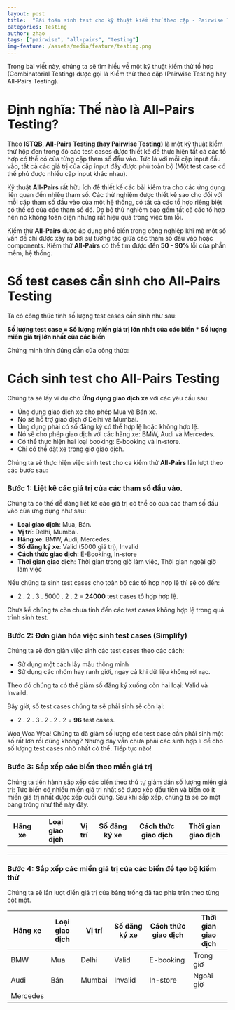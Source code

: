 ```yaml
---
layout: post
title:  "Bài toán sinh test cho kỹ thuật kiểm thử theo cặp - Pairwise Testing (All-Pairs Testing)"
categories: Testing
author: zhao
tags: ["pairwise", "all-pairs", "testing"]
img-feature: /assets/media/feature/testing.png
---
```


Trong bài viết này, chúng ta sẽ tìm hiểu về một kỹ thuật kiểm thử tổ hợp (Combinatorial Testing) được gọi là Kiểm thử theo cặp
(Pairwise Testing hay All-Pairs Testing).

# Định nghĩa: Thế nào là All-Pairs Testing?

Theo **ISTQB**, **All-Pairs Testing (hay Pairwise Testing)** là một kỹ thuật kiểm thử hộp đen trong đó các test cases được thiết kế để thực hiện tất cả các tổ hợp có thể có của từng cặp tham số đầu vào. Tức là với mỗi cặp input đầu vào, tất cả các giá trị của cặp input đấy được phủ toàn bộ (Một test case có thể phủ được nhiều cặp input khác nhau).

Kỹ thuật **All-Pairs** rất hữu ích để thiết kế các bài kiểm tra cho các ứng dụng liên quan đến nhiều tham số. Các thử nghiệm được thiết kế sao cho đối với mỗi cặp tham số đầu vào của một hệ thống, có tất cả các tổ hợp riêng biệt có thể có của các tham số đó. Do bộ thử nghiệm bao gồm tất cả các tổ hợp nên nó không toàn diện nhưng rất hiệu quả trong việc tìm lỗi.

Kiểm thử **All-Pairs** được áp dụng phổ biến trong công nghiệp khi mà một số vấn đề chỉ được xảy ra bởi sự tương tác giữa các tham số đầu vào hoặc components. Kiểm thử **All-Pairs** có thể tìm được đến **50 - 90%** lỗi của phần mềm, hệ thống.


# Số test cases cần sinh cho All-Pairs Testing
Ta có công thức tính số lượng test cases cần sinh như sau:
    
**Số lượng test case = Số lượng miền giá trị lớn nhất của các biến * Số lượng miền giá trị lớn nhất của các biến**

Chứng minh tính đúng đắn của công thức:


# Cách sinh test cho All-Pairs Testing

Chúng ta sẽ lấy ví dụ cho **Ứng dụng giao dịch xe** với các yêu cầu sau:

- Ứng dụng giao dịch xe cho phép Mua và Bán xe.
- Nó sẽ hỗ trợ giao dịch ở Delhi và Mumbai.
- Ứng dụng phải có số đăng ký có thể hợp lệ hoặc không hợp lệ.
- Nó sẽ cho phép giao dịch với các hãng xe: BMW, Audi và Mercedes.
- Có thể thực hiện hai loại booking: E-booking và In-store.
- Chỉ có thể đặt xe trong giờ giao dịch.

Chúng ta sẽ thực hiện việc sinh test cho ca kiểm thử **All-Pairs** lần lượt theo các bước sau:

### Bước 1: Liệt kê các giá trị của các tham số đầu vào.

Chúng ta có thể dễ dàng liêt kê các giá trị có thể có của các tham số đầu vào của ứng dụng như sau:

- **Loại giao dịch**: Mua, Bán.
- **Vị trí**: Delhi, Mumbai.
- **Hãng xe**: BMW, Audi, Mercedes.
- **Số đăng ký xe**: Valid (5000 giá trị), Invalid
- **Cách thức giao dịch**: E-Booking, In-store
- **Thời gian giao dịch**: Thời gian trong giờ làm việc, Thời gian ngoài giờ làm việc

Nếu chúng ta sinh test cases cho toàn bộ các tổ hợp hợp lệ thì sẽ có đến: 
- 2 . 2 . 3 . 5000 . 2 . 2 = **24000** test cases tổ hợp hợp lệ.

Chưa kể chúng ta còn chưa tính đến các test cases không hợp lệ trong quá trình sinh test. 

### Bước 2: Đơn giản hóa việc sinh test cases (Simplify)
Chúng ta sẽ đơn giản việc sinh các test cases theo các cách:
- Sử dụng một cách lẫy mẫu thông minh
- Sử dụng các nhóm hay ranh giới, ngay cả khi dữ liệu không rời rạc.

Theo đó chúng ta có thể giảm số đăng ký xuống còn hai loại: Valid và Invaild.

Bây giờ, số test cases chúng ta sẽ phải sinh sẽ còn lại:
- 2 . 2 . 3 . 2 . 2 . 2  = **96** test cases.

Woa Woa Woa! Chúng ta đã giảm số lượng các test case cần phải sinh một số rất lớn rồi đúng không? Nhưng đây vẫn chưa phải các sinh hợp lí để cho số lượng test cases nhỏ nhất có thể. Tiếp tục nào!

### Bước 3: Sắp xếp các biến theo miền giá trị

Chúng ta tiến hành sắp xếp các biến theo thứ tự giảm dần số lượng miền giá trị: Tức biến có nhiều miền giá trị nhất sẽ được xếp đầu tiên  và biến có ít miền giá trị nhất được xếp cuối cùng. Sau khi sắp xếp, chúng ta sẽ có một bảng trông như thế này đây.

| Hãng xe 	| Loại giao dịch 	| Vị trí 	| Số đăng ký xe 	| Cách thức giao dịch 	| Thời gian giao dịch 	|
|----------------	|--------	|---------	|---------------	|----------------	|---------------------	|
|             	|        |      |              |         |           |
|            	|     	|    	|            |           |             	|
|           |        	|         	|               	|                	|                     	|

### Bước 4: Sắp xếp các miền giá trị của các biến để tạo bộ kiểm thử

Chúng ta sẽ lần lượt điền giá trị của bảng trống đã tạo phía trên theo từng cột một. 

| Hãng xe 	| Loại giao dịch 	| Vị trí 	| Số đăng ký xe 	| Cách thức giao dịch 	| Thời gian giao dịch 	|
|----------------	|--------	|---------	|---------------	|----------------	|---------------------	|
| BMW            	|Mua        | Delhi     | Valid             |E-booking          |  Trong giờ            |
| Audi            	|Bán     	| Mumbai   	| Invalid           |In-store           |  Ngoài giờ          	|
| Mercedes          |        	|         	|               	|                	|                     	|

